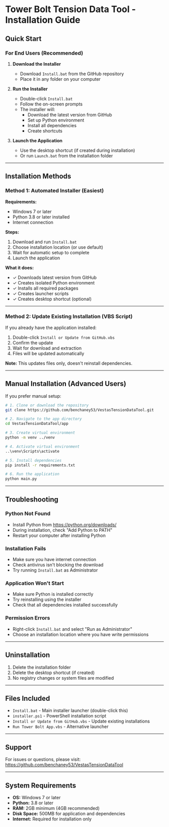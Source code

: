# Tower Bolt Tension Data Tool - Installation Guide

## Quick Start

### For End Users (Recommended)

1. **Download the Installer**
   - Download `Install.bat` from the GitHub repository
   - Place it in any folder on your computer

2. **Run the Installer**
   - Double-click `Install.bat`
   - Follow the on-screen prompts
   - The installer will:
     - Download the latest version from GitHub
     - Set up Python environment
     - Install all dependencies
     - Create shortcuts

3. **Launch the Application**
   - Use the desktop shortcut (if created during installation)
   - Or run `Launch.bat` from the installation folder

---

## Installation Methods

### Method 1: Automated Installer (Easiest)

**Requirements:**
- Windows 7 or later
- Python 3.8 or later installed
- Internet connection

**Steps:**
1. Download and run `Install.bat`
2. Choose installation location (or use default)
3. Wait for automatic setup to complete
4. Launch the application

**What it does:**
- ✓ Downloads latest version from GitHub
- ✓ Creates isolated Python environment
- ✓ Installs all required packages
- ✓ Creates launcher scripts
- ✓ Creates desktop shortcut (optional)

---

### Method 2: Update Existing Installation (VBS Script)

If you already have the application installed:

1. Double-click `Install or Update from GitHub.vbs`
2. Confirm the update
3. Wait for download and extraction
4. Files will be updated automatically

**Note:** This updates files only, doesn't reinstall dependencies.

---

## Manual Installation (Advanced Users)

If you prefer manual setup:

```bash
# 1. Clone or download the repository
git clone https://github.com/benchaney53/VestasTensionDataTool.git

# 2. Navigate to the app directory
cd VestasTensionDataTool/app

# 3. Create virtual environment
python -m venv ../venv

# 4. Activate virtual environment
..\venv\Scripts\activate

# 5. Install dependencies
pip install -r requirements.txt

# 6. Run the application
python main.py
```

---

## Troubleshooting

### Python Not Found
- Install Python from https://python.org/downloads/
- During installation, check "Add Python to PATH"
- Restart your computer after installing Python

### Installation Fails
- Make sure you have internet connection
- Check antivirus isn't blocking the download
- Try running `Install.bat` as Administrator

### Application Won't Start
- Make sure Python is installed correctly
- Try reinstalling using the installer
- Check that all dependencies installed successfully

### Permission Errors
- Right-click `Install.bat` and select "Run as Administrator"
- Choose an installation location where you have write permissions

---

## Uninstallation

1. Delete the installation folder
2. Delete the desktop shortcut (if created)
3. No registry changes or system files are modified

---

## Files Included

- `Install.bat` - Main installer launcher (double-click this)
- `installer.ps1` - PowerShell installation script
- `Install or Update from GitHub.vbs` - Update existing installations
- `Run Tower Bolt App.vbs` - Alternative launcher

---

## Support

For issues or questions, please visit:
https://github.com/benchaney53/VestasTensionDataTool

---

## System Requirements

- **OS:** Windows 7 or later
- **Python:** 3.8 or later
- **RAM:** 2GB minimum (4GB recommended)
- **Disk Space:** 500MB for application and dependencies
- **Internet:** Required for installation only

